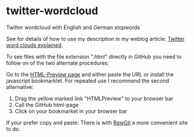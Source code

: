 # twitter-wordcloud
Twitter wordcloud with English and German stopwords

See for details of how to use my description in my weblog article: [Twitter word clouds explained](http://peter.baumgartner.name/2017/04/09/twitter-word-clouds-explained/).

To see files with the file extension ".html" directly in GitHub you need to follow on of the two alternate procedures:

Go to the [HTML-Preview page](http://htmlpreview.github.io/) and either paste the URL or install the javascript bookmarklet. For repeated use I recommend the second alternative:

1. Drag the yellow marked link "HTMLPreview" to your browser bar
2. Call the GitHub html-page
3. Click on your bookmarket in your browser bar

If your prefer copy and paste: There is with [RawGit](http://rawgit.com/) a more convenient site to do.


